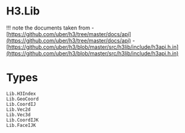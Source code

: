 # H3.Lib

!!! note
    the documents taken from
    - [https://github.com/uber/h3/tree/master/docs/api](https://github.com/uber/h3/tree/master/docs/api)
    - [https://github.com/uber/h3/blob/master/src/h3lib/include/h3api.h.in](https://github.com/uber/h3/blob/master/src/h3lib/include/h3api.h.in)

# Types
```@docs
Lib.H3Index
Lib.GeoCoord
Lib.CoordIJ
Lib.Vec2d
Lib.Vec3d
Lib.CoordIJK
Lib.FaceIJK
```

